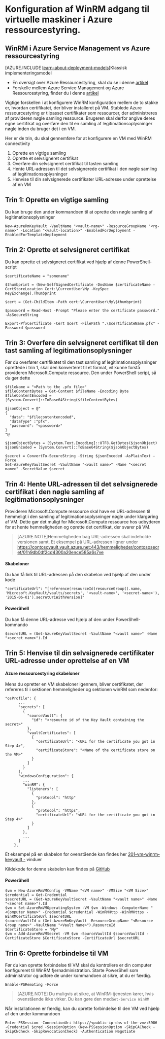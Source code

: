 <properties
    pageTitle="Konfiguration af WinRM adgang til virtuelle maskiner i Azure ressourcestyring | Microsoft Azure"
    description="Sådan konfigurerer du WinRM adgang til brug sammen med en Azure ressourcestyring virtuelt"
    services="virtual-machines-windows"
    documentationCenter=""
    authors="singhkays"
    manager="timlt"
    editor=""
    tags="azure-resource-manager"/>

<tags
    ms.service="virtual-machines-windows"
    ms.workload="infrastructure-services"
    ms.tgt_pltfrm="vm-windows"
    ms.devlang="na"
    ms.topic="article"
    ms.date="06/16/2016"
    ms.author="singhkay"/>

# <a name="setting-up-winrm-access-for-virtual-machines-in-azure-resource-manager"></a>Konfiguration af WinRM adgang til virtuelle maskiner i Azure ressourcestyring.

## <a name="winrm-in-azure-service-management-vs-azure-resource-manager"></a>WinRM i Azure Service Management vs Azure ressourcestyring

[AZURE.INCLUDE [learn-about-deployment-models](../../includes/learn-about-deployment-models-rm-include.md)]Klassisk implementeringsmodel

* En oversigt over Azure Ressourcestyring, skal du se i denne [artikel](../azure-resource-manager/resource-group-overview.md)
* Forskelle mellem Azure Service Management og Azure Ressourcestyring, finder du i denne [artikel](../resource-manager-deployment-model.md)

Vigtige forskellen i at konfigurere WinRM konfiguration mellem de to stakke er, hvordan certifikatet, der bliver installeret på VM. Stablede Azure ressourcestyring er tilpasset certifikater som ressourcer, der administreres af provideren nøgle samling ressource. Brugeren skal derfor angive deres egne certifikat og overføre den til en samling af legitimationsoplysninger nøgle inden du bruger det i en VM.

Her er de trin, du skal gennemføre for at konfigurere en VM med WinRM connectivity

1. Oprette en vigtige samling
2. Oprette et selvsigneret certifikat
3. Overføre din selvsigneret certifikat til tasten samling
4. Hente URL-adressen til det selvsignerede certifikat i den nøgle samling af legitimationsoplysninger
5. Henvise til din selvsignerede certifikater URL-adresse under oprettelse af en VM

## <a name="step-1-create-a-key-vault"></a>Trin 1: Oprette en vigtige samling

Du kan bruge den under kommandoen til at oprette den nøgle samling af legitimationsoplysninger

```
New-AzureRmKeyVault -VaultName "<vault-name>" -ResourceGroupName "<rg-name>" -Location "<vault-location>" -EnabledForDeployment -EnabledForTemplateDeployment
```

## <a name="step-2-create-a-self-signed-certificate"></a>Trin 2: Oprette et selvsigneret certifikat
Du kan oprette et selvsigneret certifikat ved hjælp af denne PowerShell-script

```
$certificateName = "somename"

$thumbprint = (New-SelfSignedCertificate -DnsName $certificateName -CertStoreLocation Cert:\CurrentUser\My -KeySpec KeyExchange).Thumbprint

$cert = (Get-ChildItem -Path cert:\CurrentUser\My\$thumbprint)

$password = Read-Host -Prompt "Please enter the certificate password." -AsSecureString

Export-PfxCertificate -Cert $cert -FilePath ".\$certificateName.pfx" -Password $password
```

## <a name="step-3-upload-your-self-signed-certificate-to-the-key-vault"></a>Trin 3: Overføre din selvsigneret certifikat til den tast samling af legitimationsoplysninger

Før du overfører certifikatet til den tast samling af legitimationsoplysninger oprettede i trin 1, skal den konverteret til et format, vil kunne forstå provideren Microsoft.Compute ressource. Den under PowerShell script, så du gør dette

```
$fileName = "<Path to the .pfx file>"
$fileContentBytes = Get-Content $fileName -Encoding Byte
$fileContentEncoded = [System.Convert]::ToBase64String($fileContentBytes)

$jsonObject = @"
{
  "data": "$filecontentencoded",
  "dataType" :"pfx",
  "password": "<password>"
}
"@

$jsonObjectBytes = [System.Text.Encoding]::UTF8.GetBytes($jsonObject)
$jsonEncoded = [System.Convert]::ToBase64String($jsonObjectBytes)

$secret = ConvertTo-SecureString -String $jsonEncoded -AsPlainText –Force
Set-AzureKeyVaultSecret -VaultName "<vault name>" -Name "<secret name>" -SecretValue $secret
```

## <a name="step-4-get-the-url-for-your-self-signed-certificate-in-the-key-vault"></a>Trin 4: Hente URL-adressen til det selvsignerede certifikat i den nøgle samling af legitimationsoplysninger

Provideren Microsoft.Compute ressource skal have en URL-adressen til hemmeligt i den samling af legitimationsoplysninger nøgle under klargøring af VM. Dette gør det muligt for Microsoft.Compute ressource hos udbyderen for at hente hemmeligheden og oprette det certifikat, der svarer på VM.

>[AZURE.NOTE]Hemmeligheden bag URL-adressen skal indeholde versionen samt. Et eksempel på URL-adressen ligner under https://contosovault.vault.azure.net:443/hemmeligheder/contososecret/01h9db0df2cd4300a20ence585a6s7ve


#### <a name="templates"></a>Skabeloner

Du kan få link til URL-adressen på den skabelon ved hjælp af den under kode

    "certificateUrl": "[reference(resourceId(resourceGroup().name, 'Microsoft.KeyVault/vaults/secrets', '<vault-name>', '<secret-name>'), '2015-06-01').secretUriWithVersion]"

#### <a name="powershell"></a>PowerShell

Du kan få denne URL-adresse ved hjælp af den under PowerShell-kommando

    $secretURL = (Get-AzureKeyVaultSecret -VaultName "<vault name>" -Name "<secret name>").Id

## <a name="step-5-reference-your-self-signed-certificates-url-while-creating-a-vm"></a>Trin 5: Henvise til din selvsignerede certifikater URL-adresse under oprettelse af en VM

#### <a name="azure-resource-manager-templates"></a>Azure ressourcestyring skabeloner

Mens du opretter en VM skabeloner igennem, bliver certifikatet, der refereres til i sektionen hemmeligheder og sektionen winRM som nedenfor:

    "osProfile": {
          ...
          "secrets": [
            {
              "sourceVault": {
                "id": "<resource id of the Key Vault containing the secret>"
              },
              "vaultCertificates": [
                {
                  "certificateUrl": "<URL for the certificate you got in Step 4>",
                  "certificateStore": "<Name of the certificate store on the VM>"
                }
              ]
            }
          ],
          "windowsConfiguration": {
            ...
            "winRM": {
              "listeners": [
                {
                  "protocol": "http"
                },
                {
                  "protocol": "https",
                  "certificateUrl": "<URL for the certificate you got in Step 4>"
                }
              ]
            },
            ...
          }
        },

Et eksempel på en skabelon for ovenstående kan findes her [201-vm-winrm-keyvault -](https://azure.microsoft.com/documentation/templates/201-vm-winrm-keyvault-windows) vinduer

Kildekode for denne skabelon kan findes på [GitHub](https://github.com/Azure/azure-quickstart-templates/tree/master/201-vm-winrm-keyvault-windows)

#### <a name="powershell"></a>PowerShell

    $vm = New-AzureRmVMConfig -VMName "<VM name>" -VMSize "<VM Size>"
    $credential = Get-Credential
    $secretURL = (Get-AzureKeyVaultSecret -VaultName "<vault name>" -Name "<secret name>").Id
    $vm = Set-AzureRmVMOperatingSystem -VM $vm -Windows -ComputerName "<Computer Name>" -Credential $credential -WinRMHttp -WinRMHttps -WinRMCertificateUrl $secretURL
    $sourceVaultId = (Get-AzureRmKeyVault -ResourceGroupName "<Resource Group name>" -VaultName "<Vault Name>").ResourceId
    $CertificateStore = "My"
    $vm = Add-AzureRmVMSecret -VM $vm -SourceVaultId $sourceVaultId -CertificateStore $CertificateStore -CertificateUrl $secretURL

## <a name="step-6-connecting-to-the-vm"></a>Trin 6: Oprette forbindelse til VM
Før du kan oprette forbindelse til VM skal du kontrollere er din computer konfigureret til WinRM fjernadministration. Starte PowerShell som administrator og udføre de under kommandoen at sikre, at du er færdig.

    Enable-PSRemoting -Force

>[AZURE.NOTE] Du muligvis at sikre, at WinRM-tjenesten kører, hvis ovenstående ikke virker. Du kan gøre den med`Get-Service WinRM`

Når installationen er færdig, kan du oprette forbindelse til den VM ved hjælp af den under kommandoen

    Enter-PSSession -ConnectionUri https://<public-ip-dns-of-the-vm>:5986 -Credential $cred -SessionOption (New-PSSessionOption -SkipCACheck -SkipCNCheck -SkipRevocationCheck) -Authentication Negotiate